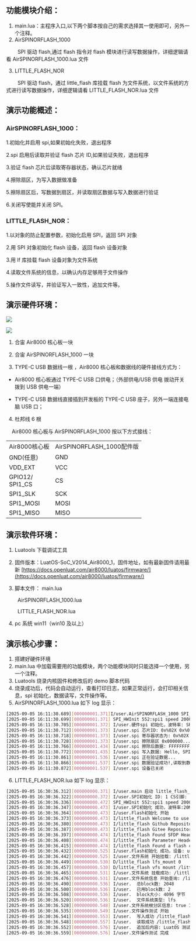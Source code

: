 ## 功能模块介绍：

1. main.lua：主程序入口,以下两个脚本按自己的需求选择其一使用即可，另外一个注释。
2. AirSPINORFLASH_1000

        SPI 驱动 flash,通过 flash 指令对 flash 模块进行读写数据操作，详细逻辑请看 AirSPINORFLASH_1000.lua 文件

3. LITTLE_FLASH_NOR

        SPI 驱动 flash，通过 little_flash 库挂载 flash 为文件系统，以文件系统的方式进行读写数据操作，详细逻辑请看 LITTLE_FLASH_NOR.lua 文件

## 演示功能概述：

### AirSPINORFLASH_1000：

1.初始化并启用 spi,如果初始化失败，退出程序

2.spi 启用后读取并验证 flash 芯片 ID,如果验证失败，退出程序

3.验证 flash 芯片后读取寄存器状态，确认芯片就绪

4.擦除扇区，为写入数据做准备

5.擦除扇区后，写数据到扇区，并读取扇区数据与写入数据进行验证

6.关闭写使能并关闭 SPI。

### LITTLE_FLASH_NOR：

1.以对象的防止配置参数，初始化启用 SPI，返回 SPI 对象

2.用 SPI 对象初始化 flash 设备，返回 flash 设备对象

3.用 lf 库挂载 flash 设备对象为文件系统

4.读取文件系统的信息，以确认内存足够用于文件操作

5.操作文件读写，并验证写入一致性，追加文件等。

## 演示硬件环境：

![](https://docs.openluat.com/accessory/AirSPINORFLASH_1000/image/spi1.jpg)

![](https://docs.openluat.com/accessory/AirSPINORFLASH_1000/image/norflash.jpg)

1. 合宙 Air8000 核心板一块

2. 合宙 AirSPINORFLASH_1000 一块

3. TYPE-C USB 数据线一根 ，Air8000 核心板和数据线的硬件接线方式为：
- Air8000 核心板通过 TYPE-C USB 口供电；（外部供电/USB 供电 拨动开关 拨到 USB 供电一端）

- TYPE-C USB 数据线直接插到开发板的 TYPE-C USB 座子，另外一端连接电脑 USB 口；
4. 杜邦线 6 根

    Air8000 核心板与 AirSPINORFLASH_1000 按以下方式接线：

<table>
<tr>
<td>Air8000核心板<br/></td><td>AirSPINORFLASH_1000配件版<br/></td></tr>
<tr>
<td>GND(任意)          <br/></td><td>GND<br/></td></tr>
<tr>
<td>VDD_EXT<br/></td><td>VCC<br/></td></tr>
<tr>
<td>GPIO12/<br/>SPI1_CS<br/></td><td>CS<br/></td></tr>
<tr>
<td>SPI1_SLK<br/></td><td>SCK<br/></td></tr>
<tr>
<td>SPI1_MOSI<br/></td><td>MOSI<br/></td></tr>
<tr>
<td>SPI1_MISO<br/></td><td>MISO<br/></td></tr>
</table>

## 演示软件环境：

1. Luatools 下载调试工具

2. 固件版本：LuatOS-SoC_V2014_Air8000_1，固件地址，如有最新固件请用最新 [https://docs.openluat.com/air8000/luatos/firmware/](https://docs.openluat.com/air8000/luatos/firmware/)

3. 脚本文件： 
   main.lua
   
   

        AirSPINORFLASH_1000.lua



        LITTLE_FLASH_NOR.lua

4. pc 系统 win11（win10 及以上）

## 演示核心步骤：

1. 搭建好硬件环境
2. main.lua 中加载需要用的功能模块，两个功能模块同时只能选择一个使用，另一个注释。
3. Luatools 烧录内核固件和修改后的 demo 脚本代码
4. 烧录成功后，代码会自动运行，查看打印日志，如果正常运行，会打印相关信息，spi 初始化，数据读写，文件操作等。
5. AirSPINORFLASH_1000.lua 如下 log 显示：

```bash
[2025-09-05 16:11:30.689][000000001.371]I/user.AirSPINORFLASH_1000 SPI_ID 1 CS_PIN 12
[2025-09-05 16:11:30.699][000000001.371] SPI_HWInit 552:spi1 speed 2000000,1994805,154
[2025-09-05 16:11:30.705][000000001.372] I/user.硬件spi 初始化，波特率: SPI*: 0C7F61C8 2000000
[2025-09-05 16:11:30.712][000000001.373] I/user.spi 芯片ID: 0x%02X 0x%02X 0x%02X 239 64 23
[2025-09-05 16:11:30.718][000000001.373] I/user.spi 寄存器状态为: 0x%02X 0
[2025-09-05 16:11:30.728][000000001.373] I/user.spi 擦除扇区 0x000000...
[2025-09-05 16:11:30.766][000000001.434] I/user.spi 擦除后数据: FFFFFFFFFFFFFFFFFFFFFFFFFFFFFFFF 32
[2025-09-05 16:11:30.772][000000001.435] I/user.spi 写入数据: Hello, SPI Flash! 
[2025-09-05 16:11:30.861][000000001.536] I/user.spi 正在验证数据...
[2025-09-05 16:11:30.866][000000001.537] I/user.spi 数据验证成功!,读取到数据为：Hello, SPI Flash! 
[2025-09-05 16:11:30.872][000000001.537] I/user.spi 设备已关闭
```

6. LITTLE_FLASH_NOR.lua 如下 log 显示：

```bash
[2025-09-05 16:30:36.312][000000000.371] I/user.main 启动 little_flash_demo v1.0.0
[2025-09-05 16:30:36.322][000000000.372] I/user.SPI初始化 ID: 1 CS引脚: 12
[2025-09-05 16:30:36.336][000000000.472] SPI_HWInit 552:spi1 speed 20000000,20480000,15
[2025-09-05 16:30:36.347][000000000.473] I/user.SPI初始化 成功，波特率:20MHz
[2025-09-05 16:30:36.364][000000000.473] I/user.Flash初始化 开始
[2025-09-05 16:30:36.373][000000000.473] I/little_flash Welcome to use little flash V0.0.1 .
[2025-09-05 16:30:36.380][000000000.473] I/little_flash Github Repositories https://github.com/Dozingfiretruck/little_flash .
[2025-09-05 16:30:36.387][000000000.473] I/little_flash Gitee Repositories https://gitee.com/Dozingfiretruck/little_flash .
[2025-09-05 16:30:36.397][000000000.474] I/little_flash Found SFDP Header. The Revision is V1.5, NPN is 0, Access Protocol is 0xFF.
[2025-09-05 16:30:36.408][000000000.474] I/little_flash Parameter Header is OK. The Parameter ID is 0xFF00, Revision is V5.1, Length is 16,Parameter Table Pointer is 0x000080.
[2025-09-05 16:30:36.415][000000000.474] I/little_flash Found a flash chip. Size is 8388608 bytes.
[2025-09-05 16:30:36.432][000000000.525] I/user.Flash初始化 成功，设备: userdata: 0C0F9DA0
[2025-09-05 16:30:36.442][000000000.525] I/user.文件系统 开始挂载: /little_flash
[2025-09-05 16:30:36.449][000000000.530] D/little_flash lfs_mount 0
[2025-09-05 16:30:36.457][000000000.530] D/little_flash vfs mount /little_flash ret 0
[2025-09-05 16:30:36.465][000000000.531] I/user.文件系统 挂载成功: /little_flash
[2025-09-05 16:30:36.476][000000000.531] I/user.文件系统信息 开始查询: /little_flash
[2025-09-05 16:30:36.490][000000000.536] I/user.  总block数: 2048
[2025-09-05 16:30:36.500][000000000.536] I/user.  已用block数: 2
[2025-09-05 16:30:36.508][000000000.536] I/user.  block大小: 4096 字节
[2025-09-05 16:30:36.520][000000000.536] I/user.  文件系统类型: lfs
[2025-09-05 16:30:36.528][000000000.548] I/user.文件系统根分区信息: true 192 4 4096 lfs
[2025-09-05 16:30:36.535][000000000.549] I/user.文件操作测试 开始
[2025-09-05 16:30:36.541][000000000.553] I/user.  写入成功 /little_flash/test.txt 内容: 当前时间: Sun Jan  0 08:00:00 1900
[2025-09-05 16:30:36.548][000000000.557] I/user.  读取成功 /little_flash/test.txt 内容: 当前时间: Sun Jan  0 08:00:00 1900
[2025-09-05 16:30:36.552][000000000.576] I/user.  追加后内容: LuatOS 测试 - 追加时间: Sun Jan  0 08:00:00 1900
[2025-09-05 16:30:36.559][000000000.576] I/user.文件操作测试 完成
```

# 
